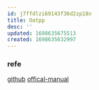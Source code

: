 ```yaml
---
id: j7ffdlzi69143f36d2zp18n
title: Oatpp
desc: ''
updated: 1698635675513
created: 1698635632997
---
```


### refe
[github](https://github.com/oatpp/oatpp)
[offical-manual](https://oatpp.io/docs/start/)